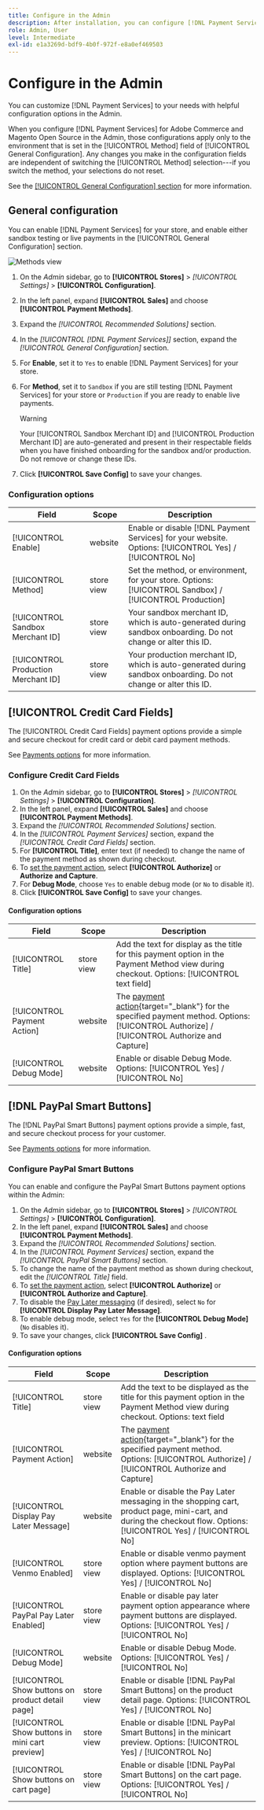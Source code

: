 ```yaml
---
title: Configure in the Admin
description: After installation, you can configure [!DNL Payment Services] in the Admin.
role: Admin, User
level: Intermediate
exl-id: e1a3269d-bdf9-4b0f-972f-e8a0ef469503
---
```

# Configure in the Admin

You can customize [!DNL Payment Services] to your needs with helpful configuration options in the Admin.

When you configure [!DNL Payment Services] for Adobe Commerce and Magento Open Source in the Admin, those configurations apply only to the environment that is set in the [!UICONTROL Method] field of [!UICONTROL General Configuration]. Any changes you make in the configuration fields are independent of switching the [!UICONTROL Method] selection---if you switch the method, your selections do not reset.

See the [[!UICONTROL General Configuration] section](#general-configuration) for more information.

## General configuration

You can enable [!DNL Payment Services] for your store, and enable either sandbox testing or live payments in the [!UICONTROL General Configuration] section.

![Methods view](assets/methods-view.png)

1. On the _Admin_ sidebar, go to **[!UICONTROL Stores]** > _[!UICONTROL Settings]_ > **[!UICONTROL Configuration]**.
1. In the left panel, expand **[!UICONTROL Sales]** and choose **[!UICONTROL Payment Methods]**.
1. Expand the _[!UICONTROL Recommended Solutions]_ section.
1. In the _[!UICONTROL [!DNL Payment Services]]_ section, expand the _[!UICONTROL General Configuration]_ section.
1. For **Enable**, set it to `Yes` to enable [!DNL Payment Services] for your store.
1. For **Method**, set it to `Sandbox` if you are still testing [!DNL Payment Services] for your store or `Production` if you are ready to enable live payments.

   >[!WARNING]
   >
   >Your [!UICONTROL Sandbox Merchant ID] and [!UICONTROL Production Merchant ID] are auto-generated and present in their respectable fields when you have finished onboarding for the sandbox and/or production. Do not remove or change these IDs.

1. Click **[!UICONTROL Save Config]** to save your changes.

### Configuration options

| Field | Scope | Description |
|---|---|---|
| [!UICONTROL Enable] | website | Enable or disable [!DNL Payment Services] for your website. Options: [!UICONTROL Yes] / [!UICONTROL No] |
| [!UICONTROL Method] | store view | Set the method, or environment, for your store. Options: [!UICONTROL Sandbox] / [!UICONTROL Production] |
| [!UICONTROL Sandbox Merchant ID] | store view | Your sandbox merchant ID, which is auto-generated during sandbox onboarding. Do not change or alter this ID. |
| [!UICONTROL Production Merchant ID] | store view | Your production merchant ID, which is auto-generated during sandbox onboarding. Do not change or alter this ID. |

## [!UICONTROL Credit Card Fields]

The [!UICONTROL Credit Card Fields] payment options provide a simple and secure checkout for credit card or debit card payment methods.

See [Payments options](payments-options.md#paypal-smart-buttons) for more information.

### Configure Credit Card Fields

1. On the _Admin_ sidebar, go to **[!UICONTROL Stores]** > _[!UICONTROL Settings]_ > **[!UICONTROL Configuration]**.
1. In the left panel, expand **[!UICONTROL Sales]** and choose **[!UICONTROL Payment Methods]**.
1. Expand the _[!UICONTROL Recommended Solutions]_ section.
1. In the _[!UICONTROL Payment Services]_ section, expand the _[!UICONTROL Credit Card Fields]_ section.
1. For **[!UICONTROL Title]**, enter text (if needed) to change the name of the payment method as shown during checkout.
1. To [set the payment action](production.md#set-payment-services-as-payment-method), select **[!UICONTROL Authorize]** or **Authorize and Capture**.
1. For **Debug Mode**, choose `Yes` to enable debug mode (or `No` to disable it).
1. Click **[!UICONTROL Save Config]** to save your changes.

#### Configuration options

| Field | Scope | Description |
|---|---|---|
| [!UICONTROL Title] | store view | Add the text for display as the title for this payment option in the Payment Method view during checkout. Options: [!UICONTROL text field] |
| [!UICONTROL Payment Action] | website | The [payment action](https://docs.magento.com/user-guide/configuration/sales/payment-methods.html#payment-actions){target="_blank"} for the specified payment method. Options: [!UICONTROL Authorize] / [!UICONTROL Authorize and Capture] |
| [!UICONTROL Debug Mode] | website | Enable or disable Debug Mode. Options: [!UICONTROL Yes] / [!UICONTROL No] |

## [!DNL PayPal Smart Buttons]

The [!DNL PayPal Smart Buttons] payment options provide a simple, fast, and secure checkout process for your customer.

See [Payments options](payments-options.md#paypal-smart-buttons) for more information.

### Configure PayPal Smart Buttons

You can enable and configure the PayPal Smart Buttons payment options within the Admin:

1. On the _Admin_ sidebar, go to **[!UICONTROL Stores]** > _[!UICONTROL Settings]_ > **[!UICONTROL Configuration]**.
1. In the left panel, expand **[!UICONTROL Sales]** and choose **[!UICONTROL Payment Methods]**.
1. Expand the _[!UICONTROL Recommended Solutions]_ section.
1. In the _[!UICONTROL Payment Services]_ section, expand the _[!UICONTROL PayPal Smart Buttons]_ section.
1. To change the name of the payment method as shown during checkout, edit the _[!UICONTROL Title]_ field.
1. To [set the payment action](production.md#set-payment-services-as-payment-method), select **[!UICONTROL Authorize]** or **[!UICONTROL Authorize and Capture]**.
1. To disable the [Pay Later messaging](payments-options.md#pay-later-button) (if desired), select `No` for **[!UICONTROL Display Pay Later Message]**.
1. To enable debug mode, select `Yes` for the **[!UICONTROL Debug Mode]** (`No` disables it).
1. To save your changes, click **[!UICONTROL Save Config]** .

#### Configuration options

| Field | Scope | Description |
|---|---|---|
| [!UICONTROL Title] | store view | Add the text to be displayed as the title for this payment option in the Payment Method view during checkout. Options: text field |
| [!UICONTROL Payment Action] | website | The [payment action](https://docs.magento.com/user-guide/configuration/sales/payment-methods.html#payment-actions){target="_blank"} for the specified payment method. Options: [!UICONTROL Authorize] / [!UICONTROL Authorize and Capture] |
| [!UICONTROL Display Pay Later Message] | website | Enable or disable the Pay Later messaging in the shopping cart, product page, mini-cart, and during the checkout flow. Options: [!UICONTROL Yes] / [!UICONTROL No] |
| [!UICONTROL Venmo Enabled] | store view | Enable or disable venmo payment option where payment buttons are displayed. Options: [!UICONTROL Yes] / [!UICONTROL No] |
| [!UICONTROL PayPal Pay Later Enabled] | store view | Enable or disable pay later payment option appearance where payment buttons are displayed. Options: [!UICONTROL Yes] / [!UICONTROL No] |
| [!UICONTROL Debug Mode] | website | Enable or disable Debug Mode. Options: [!UICONTROL Yes] / [!UICONTROL No] |
| [!UICONTROL Show buttons on product detail page] | store view | Enable or disable [!DNL PayPal Smart Buttons] on the product detail page. Options: [!UICONTROL Yes] / [!UICONTROL No] |
| [!UICONTROL Show buttons in mini cart preview] | store view | Enable or disable [!DNL PayPal Smart Buttons] in the minicart preview. Options: [!UICONTROL Yes] / [!UICONTROL No] |
| [!UICONTROL Show buttons on cart page] | store view | Enable or disable [!DNL PayPal Smart Buttons] on the cart page. Options: [!UICONTROL Yes] / [!UICONTROL No] |
